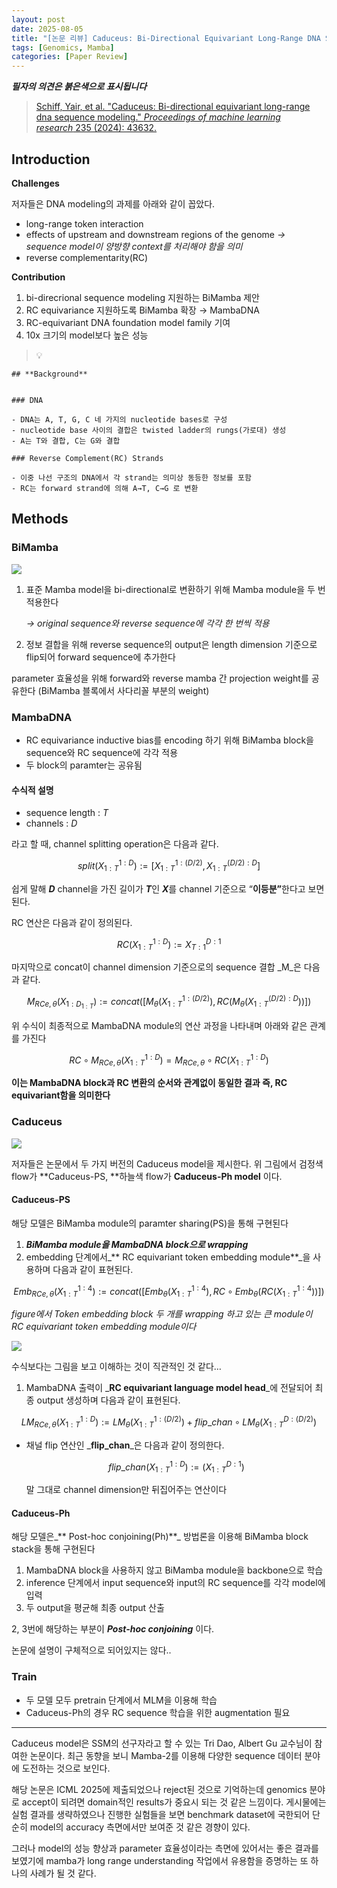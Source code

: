 ```yaml
---
layout: post
date: 2025-08-05
title: "[논문 리뷰] Caduceus: Bi-Directional Equivariant Long-Range DNA Sequence Modeling"
tags: [Genomics, Mamba]
categories: [Paper Review]
---
```


<span class="notion-red">_**필자의 의견은 붉은색으로 표시됩니다**_</span>


> [Schiff, Yair, et al. "Caduceus: Bi-directional equivariant long-range dna sequence modeling." ](https://pmc.ncbi.nlm.nih.gov/articles/PMC12189541/)[_Proceedings of machine learning research_](https://pmc.ncbi.nlm.nih.gov/articles/PMC12189541/)[ 235 (2024): 43632.](https://pmc.ncbi.nlm.nih.gov/articles/PMC12189541/)



## Introduction


**Challenges**


저자들은 DNA modeling의 과제를 아래와 같이 꼽았다.

- long-range token interaction
- effects of upstream and downstream regions of the genome 
_→ sequence model이 양방향 context를 처리해야 함을 의미_
- reverse complementarity(RC)

**Contribution**

1. bi-direcrional sequence modeling 지원하는 BiMamba 제안
1. RC equivariance 지원하도록 BiMamba 확장 → MambaDNA
1. RC-equivariant DNA foundation model family 기여
1. 10x 크기의 model보다 높은 성능

> 💡 


	## **Background**


	### DNA

	- DNA는 A, T, G, C 네 가지의 nucleotide bases로 구성
	- nucleotide base 사이의 결합은 twisted ladder의 rungs(가로대) 생성
	- A는 T와 결합, C는 G와 결합

	### Reverse Complement(RC) Strands

	- 이중 나선 구조의 DNA에서 각 strand는 의미상 동등한 정보를 포함
	- RC는 forward strand에 의해 A→T, C→G 로 변환


## Methods



### BiMamba


![](https://prod-files-secure.s3.us-west-2.amazonaws.com/542b861c-36a8-4051-84e5-8804b6728dba/2c247d59-7815-4980-99f0-8f0d21f445a7/image.png?X-Amz-Algorithm=AWS4-HMAC-SHA256&X-Amz-Content-Sha256=UNSIGNED-PAYLOAD&X-Amz-Credential=ASIAZI2LB466XY526X7G%2F20250808%2Fus-west-2%2Fs3%2Faws4_request&X-Amz-Date=20250808T100049Z&X-Amz-Expires=3600&X-Amz-Security-Token=IQoJb3JpZ2luX2VjEGkaCXVzLXdlc3QtMiJHMEUCIDs4LpnvDlnh7DgHwnUfjX2r5FVqwKO9SGul4pcUxoaQAiEAwuAQk3KRldSKPtFnMHkFtZd9J7UuBr0edvuxrUJKZ6kqiAQIov%2F%2F%2F%2F%2F%2F%2F%2F%2F%2FARAAGgw2Mzc0MjMxODM4MDUiDC8lNh%2FS%2Bh%2FTCoMM3ircA3%2Bm3h9oafTcljTae0mZ2W2EgGlOZvnDFSZEWXSZZjk5V4Hi8Ol5kbPAGl1O2FR%2BhTqr6bi5X4yvPIiMCDGqVszVDUqPpLYYp4tvHNrINglpNRgOHPXjl%2FxjKhRPiH2rkCSaNNVk0Mi4eL5C7byNH0W8i5on9oaDlz87BlFAb2dadslvNt6Gs2rWvyxVOZ%2FquBmdi4NrI7rIvdfJHhXzfWEqQAcFR37bG7HcNnpvM9E4sy5pbY%2FGwMlP%2FjuPiLlfIBKNPD5vdU3T6ugiKVZOaEY5%2BnY8Yt5A72ynLBhxm9p%2FNxyvXq2qHa4L9QDcqreacqo22v76LIZVpOxPR%2BUdAd8%2BFnWwFBi9cM2ziPn8dyhTDdQtYqOwm%2BbBn308gGV0wmqR7%2FShUhPXsBK04jMPoL3SjKPua5QnUJpXjyRCnXppZ890OQLO1uuD6l8ZD3%2FyMJoT4zD4cy%2BgSaf2Ol9izduGxPwHPHcVyKOGPjUXT4jQV4YQkjFbWuALLCPwJGMOmrJcCS16EenrdukpQPEl1U4H59%2B%2F6%2Bs8XrV%2FDH%2FWHr7Ww3EcOtP%2B8xK1sUPkkyMaLrEnOctkf2%2F1zO23WpwGf5QCrFhIh3uXz3SZuza9G%2BTBAtGSVMBI6JnzcHSCMPj21sQGOqUBvxmMCW8l6cNQ9ivmQOtDvt%2F9Iqi0YMglmm%2FwkzDIDqims1gg1GCiw84%2FLTp3ikzq9ueBXlIWrdxnH0sqpWGnoqwXN8mf%2BSRBfxuteLtvAPg%2B%2BciyXnTnbgy3LZIwu474Bpy7fK9QgQ%2BNDerjcv7N1ftA1GIyDvA82sM5iggat8nyHQtyl6ygAUlkYgMkoHp3nFzlUHayccfm2tAm7XIU8w%2BrtaBa&X-Amz-Signature=a7bc77fc3ef5d68beb9c23327da7f7d4f488bcd7b8eaa9125dfe57a0efa7450e&X-Amz-SignedHeaders=host&x-amz-checksum-mode=ENABLED&x-id=GetObject)

1. 표준 Mamba model을 bi-directional로 변환하기 위해 Mamba module을 두 번 적용한다

	_→ original sequence와 reverse sequence에 각각 한 번씩 적용_

1. 정보 결합을 위해 reverse sequence의 output은 length dimension 기준으로 flip되어 forward sequence에 추가한다

parameter 효율성을 위해 forward와 reverse mamba 간 projection weight를 공유한다 (BiMamba 블록에서 사다리꼴 부분의 weight)



### MambaDNA

- RC equivariance inductive bias를 encoding 하기 위해 BiMamba block을 sequence와 RC sequence에 각각 적용
- 두 block의 paramter는 공유됨


#### 수식적 설명

- sequence length : _T_
- channels : _D_

라고 할 때,  channel splitting operation은 다음과 같다.


$$
split(X^{1:D}_{1:T}):=[X^{1:(D/2)}_{1:T},X^{(D/2):D}_{1:T}]
$$


<span class="notion-red">쉽게 말해 </span><span class="notion-red">_**D**_</span><span class="notion-red"> channel을 가진 길이가 </span><span class="notion-red">_**T**_</span><span class="notion-red">인 </span><span class="notion-red">_**X**_</span><span class="notion-red">를 channel 기준으로 “</span><span class="notion-red">**이등분”**</span><span class="notion-red">한다고 보면 된다.</span>


RC 연산은 다음과 같이 정의된다.


$$
RC(X^{1:D}_{1:T}):=X^{D:1}_{T:1}
$$


마지막으로 concat이 channel dimension 기준으로의 sequence 결합 _M_은 다음과 같다.


$$
M_{RCe,\theta}(X_{1:D_{1:T}}):=concat([M_{\theta}(X^{1:(D/2)}_{1:T}),RC(M_{\theta}(X^{(D/2):D}_{1:T}))])
$$


위 수식이 최종적으로 MambaDNA module의 연산 과정을 나타내며 아래와 같은 관계를 가진다


$$
RC\circ M_{RCe,\theta}(X^{1:D}_{1:T}) = M_{RCe,\theta} \circ RC(X^{1:D}_{1:T})
$$


**이는 MambaDNA block과 RC 변환의 순서와 관계없이 동일한 결과 즉, RC equivariant함을 의미한다**



### Caduceus


![](https://prod-files-secure.s3.us-west-2.amazonaws.com/542b861c-36a8-4051-84e5-8804b6728dba/f94a60d7-8145-473b-aef9-7c68d3ec604a/image.png?X-Amz-Algorithm=AWS4-HMAC-SHA256&X-Amz-Content-Sha256=UNSIGNED-PAYLOAD&X-Amz-Credential=ASIAZI2LB466XY526X7G%2F20250808%2Fus-west-2%2Fs3%2Faws4_request&X-Amz-Date=20250808T100049Z&X-Amz-Expires=3600&X-Amz-Security-Token=IQoJb3JpZ2luX2VjEGkaCXVzLXdlc3QtMiJHMEUCIDs4LpnvDlnh7DgHwnUfjX2r5FVqwKO9SGul4pcUxoaQAiEAwuAQk3KRldSKPtFnMHkFtZd9J7UuBr0edvuxrUJKZ6kqiAQIov%2F%2F%2F%2F%2F%2F%2F%2F%2F%2FARAAGgw2Mzc0MjMxODM4MDUiDC8lNh%2FS%2Bh%2FTCoMM3ircA3%2Bm3h9oafTcljTae0mZ2W2EgGlOZvnDFSZEWXSZZjk5V4Hi8Ol5kbPAGl1O2FR%2BhTqr6bi5X4yvPIiMCDGqVszVDUqPpLYYp4tvHNrINglpNRgOHPXjl%2FxjKhRPiH2rkCSaNNVk0Mi4eL5C7byNH0W8i5on9oaDlz87BlFAb2dadslvNt6Gs2rWvyxVOZ%2FquBmdi4NrI7rIvdfJHhXzfWEqQAcFR37bG7HcNnpvM9E4sy5pbY%2FGwMlP%2FjuPiLlfIBKNPD5vdU3T6ugiKVZOaEY5%2BnY8Yt5A72ynLBhxm9p%2FNxyvXq2qHa4L9QDcqreacqo22v76LIZVpOxPR%2BUdAd8%2BFnWwFBi9cM2ziPn8dyhTDdQtYqOwm%2BbBn308gGV0wmqR7%2FShUhPXsBK04jMPoL3SjKPua5QnUJpXjyRCnXppZ890OQLO1uuD6l8ZD3%2FyMJoT4zD4cy%2BgSaf2Ol9izduGxPwHPHcVyKOGPjUXT4jQV4YQkjFbWuALLCPwJGMOmrJcCS16EenrdukpQPEl1U4H59%2B%2F6%2Bs8XrV%2FDH%2FWHr7Ww3EcOtP%2B8xK1sUPkkyMaLrEnOctkf2%2F1zO23WpwGf5QCrFhIh3uXz3SZuza9G%2BTBAtGSVMBI6JnzcHSCMPj21sQGOqUBvxmMCW8l6cNQ9ivmQOtDvt%2F9Iqi0YMglmm%2FwkzDIDqims1gg1GCiw84%2FLTp3ikzq9ueBXlIWrdxnH0sqpWGnoqwXN8mf%2BSRBfxuteLtvAPg%2B%2BciyXnTnbgy3LZIwu474Bpy7fK9QgQ%2BNDerjcv7N1ftA1GIyDvA82sM5iggat8nyHQtyl6ygAUlkYgMkoHp3nFzlUHayccfm2tAm7XIU8w%2BrtaBa&X-Amz-Signature=fbe32160d9ea8297b7de0844b90bd0ec0ae07b6fcb15340fb410831c651d1fbf&X-Amz-SignedHeaders=host&x-amz-checksum-mode=ENABLED&x-id=GetObject)


저자들은 논문에서 두 가지 버전의 Caduceus model을 제시한다. 위 그림에서 검정색 flow가 **Caduceus-PS, **하늘색 flow가 **Caduceus-Ph model** 이다.



#### Caduceus-PS


해당 모델은 BiMamba module의 paramter sharing(PS)을 통해 구현된다

1. _**BiMamba module을 MambaDNA block으로 wrapping**_
1. embedding 단계에서_** RC equivariant token embedding module**_을 사용하며 다음과 같이 표현된다.

$$
Emb_{RCe,\theta}(X^{1:4}_{1:T}):=concat([Emb_{\theta}(X^{1:4}_{1:T}),RC \circ Emb_{\theta}(RC(X^{1:4}_{1:T}))])
$$


_figure에서 Token embedding block 두 개를 wrapping 하고 있는 큰 module이 RC equivariant token embedding module이다_


![](https://prod-files-secure.s3.us-west-2.amazonaws.com/542b861c-36a8-4051-84e5-8804b6728dba/b175e4da-71eb-4e91-8c23-a06dabe673c9/image.png?X-Amz-Algorithm=AWS4-HMAC-SHA256&X-Amz-Content-Sha256=UNSIGNED-PAYLOAD&X-Amz-Credential=ASIAZI2LB466XY526X7G%2F20250808%2Fus-west-2%2Fs3%2Faws4_request&X-Amz-Date=20250808T100049Z&X-Amz-Expires=3600&X-Amz-Security-Token=IQoJb3JpZ2luX2VjEGkaCXVzLXdlc3QtMiJHMEUCIDs4LpnvDlnh7DgHwnUfjX2r5FVqwKO9SGul4pcUxoaQAiEAwuAQk3KRldSKPtFnMHkFtZd9J7UuBr0edvuxrUJKZ6kqiAQIov%2F%2F%2F%2F%2F%2F%2F%2F%2F%2FARAAGgw2Mzc0MjMxODM4MDUiDC8lNh%2FS%2Bh%2FTCoMM3ircA3%2Bm3h9oafTcljTae0mZ2W2EgGlOZvnDFSZEWXSZZjk5V4Hi8Ol5kbPAGl1O2FR%2BhTqr6bi5X4yvPIiMCDGqVszVDUqPpLYYp4tvHNrINglpNRgOHPXjl%2FxjKhRPiH2rkCSaNNVk0Mi4eL5C7byNH0W8i5on9oaDlz87BlFAb2dadslvNt6Gs2rWvyxVOZ%2FquBmdi4NrI7rIvdfJHhXzfWEqQAcFR37bG7HcNnpvM9E4sy5pbY%2FGwMlP%2FjuPiLlfIBKNPD5vdU3T6ugiKVZOaEY5%2BnY8Yt5A72ynLBhxm9p%2FNxyvXq2qHa4L9QDcqreacqo22v76LIZVpOxPR%2BUdAd8%2BFnWwFBi9cM2ziPn8dyhTDdQtYqOwm%2BbBn308gGV0wmqR7%2FShUhPXsBK04jMPoL3SjKPua5QnUJpXjyRCnXppZ890OQLO1uuD6l8ZD3%2FyMJoT4zD4cy%2BgSaf2Ol9izduGxPwHPHcVyKOGPjUXT4jQV4YQkjFbWuALLCPwJGMOmrJcCS16EenrdukpQPEl1U4H59%2B%2F6%2Bs8XrV%2FDH%2FWHr7Ww3EcOtP%2B8xK1sUPkkyMaLrEnOctkf2%2F1zO23WpwGf5QCrFhIh3uXz3SZuza9G%2BTBAtGSVMBI6JnzcHSCMPj21sQGOqUBvxmMCW8l6cNQ9ivmQOtDvt%2F9Iqi0YMglmm%2FwkzDIDqims1gg1GCiw84%2FLTp3ikzq9ueBXlIWrdxnH0sqpWGnoqwXN8mf%2BSRBfxuteLtvAPg%2B%2BciyXnTnbgy3LZIwu474Bpy7fK9QgQ%2BNDerjcv7N1ftA1GIyDvA82sM5iggat8nyHQtyl6ygAUlkYgMkoHp3nFzlUHayccfm2tAm7XIU8w%2BrtaBa&X-Amz-Signature=1e9e79e98b955775e018865cab98307b12e214355fb675916d429dab3cc5f6a3&X-Amz-SignedHeaders=host&x-amz-checksum-mode=ENABLED&x-id=GetObject)


<span class="notion-red">수식보다는 그림을 보고 이해하는 것이 직관적인 것 같다…</span>

1. MambaDNA 출력이 _**RC equivariant language model head**_에 전달되어 최종 output 생성하며 다음과 같이 표현된다.

$$
LM_{RCe,\theta}(X^{1:D}_{1:T}):= LM_{\theta}(X^{1:(D/2)}_{1:T})+flip\_chan\circ LM_{\theta}(X^{D:(D/2)}_{1:T})
$$

- 채널 flip 연산인 _**flip\_chan**_은 다음과 같이 정의한다.

	$$
	flip\_chan(X^{1:D}_{1:T}):=(X^{D:1}_{1:T})
	$$


	말 그대로 channel dimension만 뒤집어주는 연산이다



#### Caduceus-Ph


해당 모델은_** Post-hoc conjoining(Ph)**_ 방법론을 이용해 BiMamba block stack을 통해 구현된다

1. MambaDNA block을 사용하지 않고 BiMamba module을 backbone으로 학습
1. inference 단계에서 input sequence와 input의 RC sequence를 각각 model에 입력
1. 두 output을 평균해 최종 output 산출

2, 3번에 해당하는 부분이 _**Post-hoc conjoining**_ 이다.


<span class="notion-red">논문에 설명이 구체적으로 되어있지는 않다..</span>



### Train

- 두 모델 모두 pretrain 단계에서 MLM을 이용해 학습
- Caduceus-Ph의 경우 RC sequence 학습을 위한 augmentation 필요

---


<span class="notion-red">Caduceus model은 SSM의 선구자라고 할 수 있는 Tri Dao, Albert Gu 교수님이 참여한 논문이다. 최근 동향을 보니 Mamba-2를 이용해 다양한 sequence 데이터 분야에 도전하는 것으로 보인다.</span>


<span class="notion-red">해당 논문은 ICML 2025에 제출되었으나 reject된 것으로 기억하는데 genomics 분야로 accept이 되려면 domain적인 results가 중요시 되는 것 같은 느낌이다. 게시물에는 실험 결과를 생략하였으나 진행한 실험들을 보면 benchmark dataset에 국한되어 단순히 model의 accuracy 측면에서만 보여준 것 같은 경향이 있다.</span>


<span class="notion-red">그러나 model의 성능 향상과 parameter 효율성이라는 측면에 있어서는 좋은 결과를 보였기에 mamba가 long range understanding 작업에서 유용함을 증명하는 또 하나의 사례가 될 것 같다.</span>

